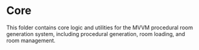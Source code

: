 # Core

This folder contains core logic and utilities for the MVVM procedural room generation system, including procedural generation, room loading, and room management. 